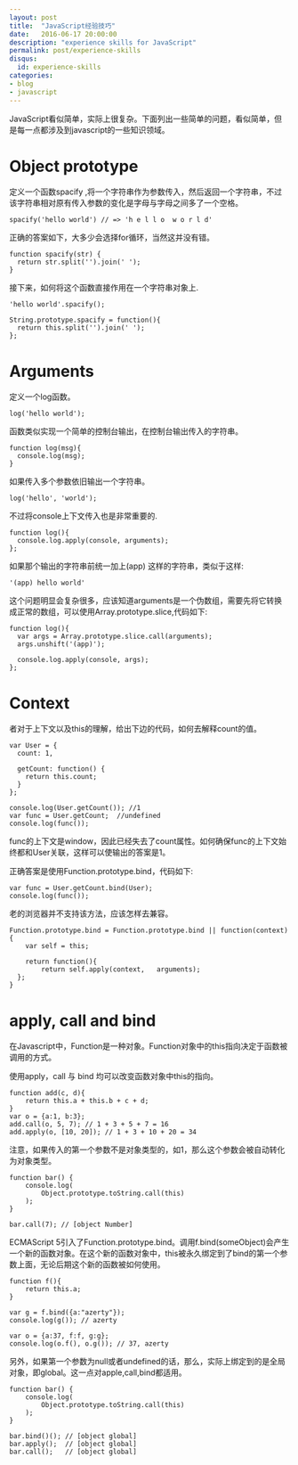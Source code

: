```yaml
---
layout: post
title:  "JavaScript经验技巧"
date:   2016-06-17 20:00:00
description: "experience skills for JavaScript"
permalink: post/experience-skills
disqus:
  id: experience-skills
categories:
- blog
- javascript
---
```


JavaScript看似简单，实际上很复杂。下面列出一些简单的问题，看似简单，但是每一点都涉及到javascript的一些知识领域。<br>

Object prototype
================

定义一个函数spacify ,将一个字符串作为参数传入，然后返回一个字符串，不过该字符串相对原有传入参数的变化是字母与字母之间多了一个空格。<br>

```
spacify('hello world') // => 'h e l l o  w o r l d'  
```

正确的答案如下，大多少会选择for循环，当然这并没有错。<br>

```
function spacify(str) {  
  return str.split('').join(' ');
}
```

接下来，如何将这个函数直接作用在一个字符串对象上.<br>

```
'hello world'.spacify();
```

```
String.prototype.spacify = function(){  
  return this.split('').join(' ');
};
```

Arguments
=========

定义一个log函数。<br>

```
log('hello world');
```

函数类似实现一个简单的控制台输出，在控制台输出传入的字符串。

```
function log(msg){  
  console.log(msg);
}
```

如果传入多个参数依旧输出一个字符串。

```
log('hello', 'world');
```

不过将console上下文传入也是非常重要的.<br>

```
function log(){  
  console.log.apply(console, arguments);
};
```

如果那个输出的字符串前统一加上(app) 这样的字符串，类似于这样:<br>

```
'(app) hello world'  
```

这个问题明显会复杂很多，应该知道arguments是一个伪数组，需要先将它转换成正常的数组，可以使用Array.prototype.slice,代码如下:<br>

```
function log(){  
  var args = Array.prototype.slice.call(arguments);
  args.unshift('(app)');

  console.log.apply(console, args);
};
```

Context
======

者对于上下文以及this的理解，给出下边的代码，如何去解释count的值。<br>

```
var User = {  
  count: 1,

  getCount: function() {
    return this.count;
  }
};

console.log(User.getCount()); //1
var func = User.getCount;  //undefined
console.log(func());
```

func的上下文是window，因此已经失去了count属性。如何确保func的上下文始终都和User关联，这样可以使输出的答案是1。<br>

正确答案是使用Function.prototype.bind，代码如下:<br>

```
var func = User.getCount.bind(User);  
console.log(func());  
```

老的浏览器并不支持该方法，应该怎样去兼容。

```
Function.prototype.bind = Function.prototype.bind || function(context) {  
    var self = this;

    return function(){
        return self.apply(context,   arguments);
  };
}
```

apply, call and bind
====================

在Javascript中，Function是一种对象。Function对象中的this指向决定于函数被调用的方式。<br>

使用apply，call 与 bind 均可以改变函数对象中this的指向。<br>

```
function add(c, d){
    return this.a + this.b + c + d;
}
var o = {a:1, b:3};
add.call(o, 5, 7); // 1 + 3 + 5 + 7 = 16
add.apply(o, [10, 20]); // 1 + 3 + 10 + 20 = 34
```

注意，如果传入的第一个参数不是对象类型的，如1，那么这个参数会被自动转化为对象类型。<br>

```
function bar() {     
    console.log(
        Object.prototype.toString.call(this)
    );
}

bar.call(7); // [object Number]
```

ECMAScript 5引入了Function.prototype.bind。调用f.bind(someObject)会产生一个新的函数对象。在这个新的函数对象中，this被永久绑定到了bind的第一个参数上面，无论后期这个新的函数被如何使用。<br>

```
function f(){
    return this.a;
}

var g = f.bind({a:"azerty"});
console.log(g()); // azerty

var o = {a:37, f:f, g:g};
console.log(o.f(), o.g()); // 37, azerty
```

另外，如果第一个参数为null或者undefined的话，那么，实际上绑定到的是全局对象，即global。这一点对apple,call,bind都适用。<br>

```
function bar() {     
    console.log(
        Object.prototype.toString.call(this)
    );
}

bar.bind()(); // [object global]
bar.apply();  // [object global]
bar.call();   // [object global]
```
